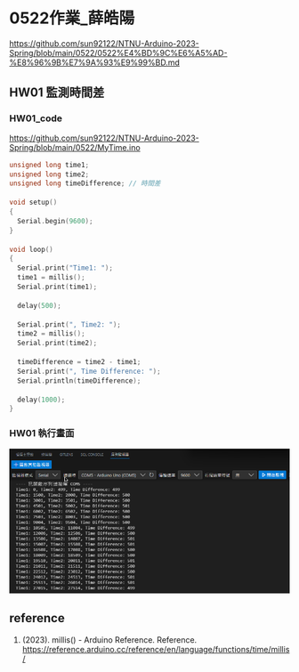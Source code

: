 # 0522作業_薛皓陽

<https://github.com/sun92122/NTNU-Arduino-2023-Spring/blob/main/0522/0522%E4%BD%9C%E6%A5%AD-%E8%96%9B%E7%9A%93%E9%99%BD.md>

## HW01 監測時間差

### HW01_code

<https://github.com/sun92122/NTNU-Arduino-2023-Spring/blob/main/0522/MyTime.ino>

```cpp
unsigned long time1;
unsigned long time2;
unsigned long timeDifference; // 時間差

void setup()
{
  Serial.begin(9600);
}

void loop()
{
  Serial.print("Time1: ");
  time1 = millis();
  Serial.print(time1);

  delay(500);

  Serial.print(", Time2: ");
  time2 = millis();
  Serial.print(time2);

  timeDifference = time2 - time1;
  Serial.print(", Time Difference: ");
  Serial.println(timeDifference);

  delay(1000);
}
```

### HW01 執行畫面

![MyTimeSerial](MyTimeSerial.png)

## reference

1. (2023). millis() - Arduino Reference. Reference. <https://reference.arduino.cc/reference/en/language/functions/time/millis/>
